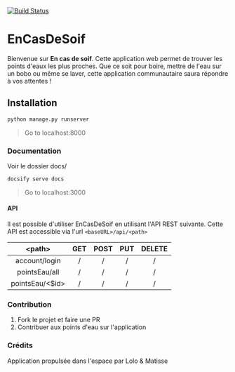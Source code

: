 [![Build Status](https://travis-ci.com/Matissou/EnCasDeSoif.svg?branch=master)](https://travis-ci.com/Matissou/EnCasDeSoif)

# EnCasDeSoif

Bienvenue sur **En cas de soif**. Cette application web permet de trouver les points d'eaux les plus proches.
Que ce soit pour boire, mettre de l'eau sur un bobo ou même se laver, cette application communautaire saura répondre à vos attentes !

## Installation 

```bash
python manage.py runserver
```

> Go to localhost:8000

### Documentation 
Voir le dossier docs/

```bash
docsify serve docs
```

> Go to localhost:3000

[//]: <> (Pour générer le tableau à partir du CSV : https://www.tablesgenerator.com/markdown_tables)
#### API
Il est possible d'utiliser EnCasDeSoif en utilisant l'API REST suivante. Cette API est accessible via l'url `<baseURL>/api/<path>`

|      <path\>    | GET | POST | PUT | DELETE |
|:---------------:|:---:|:----:|:---:|:------:|
|  account/login  |  /  |   /  |  /  |    /   |
|  pointsEau/all  |  /  |   /  |  /  |    /   |
| pointsEau/<$id> |  /  |   /  |  /  |    /   |

### Contribution 
1. Fork le projet et faire une PR
2. Contribuer aux points d'eau sur l'application

### Crédits 

Application propulsée dans l'espace par Lolo & Matisse


